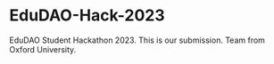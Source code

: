 # EduDAO-Hack-2023
EduDAO Student Hackathon 2023. This is our submission. Team from Oxford University.
